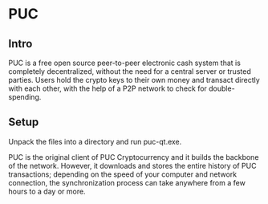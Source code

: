 PUC
=====================

Intro
-----
PUC is a free open source peer-to-peer electronic cash system that is
completely decentralized, without the need for a central server or trusted
parties.  Users hold the crypto keys to their own money and transact directly
with each other, with the help of a P2P network to check for double-spending.


Setup
-----
Unpack the files into a directory and run puc-qt.exe.

PUC is the original client of PUC Cryptocurrency and it builds the backbone of the network.
However, it downloads and stores the entire history of PUC transactions;
depending on the speed of your computer and network connection, the synchronization
process can take anywhere from a few hours to a day or more.
